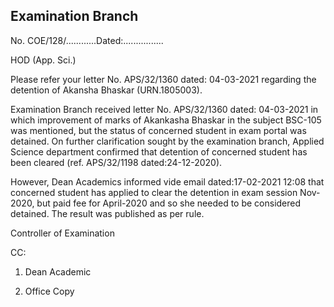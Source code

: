 ## Examination Branch

No. COE/128/............Dated:................

HOD (App. Sci.)

Please refer your letter No. APS/32/1360 dated: 04-03-2021 regarding the detention of Akansha Bhaskar (URN.1805003).

Examination Branch received letter No. APS/32/1360 dated: 04-03-2021 in which improvement of marks of Akankasha Bhaskar in the subject BSC-105 was mentioned, but the status of concerned student in exam portal was detained. On further clarification sought by the examination branch, Applied Science department confirmed that detention of concerned student has been cleared (ref. APS/32/1198 dated:24-12-2020).

However, Dean Academics informed vide email dated:17-02-2021 12:08 that concerned student has applied to clear the detention in exam session Nov-2020, but paid fee for April-2020 and so she needed to be considered detained.
The result was published as per rule.



Controller of Examination

CC:

1.	Dean Academic

2.	Office Copy
